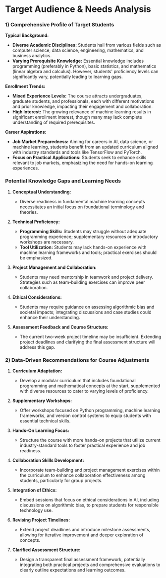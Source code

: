 Target Audience & Needs Analysis
================================

### 1) Comprehensive Profile of Target Students

**Typical Background:**
- **Diverse Academic Disciplines:** Students hail from various fields such as computer science, data science, engineering, mathematics, and business analytics.
- **Varying Prerequisite Knowledge:** Essential knowledge includes programming (preferably in Python), basic statistics, and mathematics (linear algebra and calculus). However, students' proficiency levels can significantly vary, potentially leading to learning gaps.

**Enrollment Trends:**
- **Mixed Experience Levels:** The course attracts undergraduates, graduate students, and professionals, each with different motivations and prior knowledge, impacting their engagement and collaboration.
- **High Interest:** The growing relevance of machine learning results in significant enrollment interest, though many may lack complete understanding of required prerequisites.

**Career Aspirations:**
- **Job Market Preparedness:** Aiming for careers in AI, data science, or machine learning, students benefit from an updated curriculum aligned with industry standards and tools like TensorFlow and PyTorch.
- **Focus on Practical Applications:** Students seek to enhance skills relevant to job markets, emphasizing the need for hands-on learning experiences.

### Potential Knowledge Gaps and Learning Needs

1. **Conceptual Understanding:** 
   - Diverse readiness in fundamental machine learning concepts necessitates an initial focus on foundational terminology and theories.
  
2. **Technical Proficiency:**
   - **Programming Skills:** Students may struggle without adequate programming experience; supplementary resources or introductory workshops are necessary.
   - **Tool Utilization:** Students may lack hands-on experience with machine learning frameworks and tools; practical exercises should be emphasized.

3. **Project Management and Collaboration:**
   - Students may need mentorship in teamwork and project delivery. Strategies such as team-building exercises can improve peer collaboration.

4. **Ethical Considerations:**
   - Students may require guidance on assessing algorithmic bias and societal impacts; integrating discussions and case studies could enhance their understanding.

5. **Assessment Feedback and Course Structure:**
   - The current two-week project timeline may be insufficient. Extending project deadlines and clarifying the final assessment structure will address this gap.

### 2) Data-Driven Recommendations for Course Adjustments

1. **Curriculum Adaptation:**
   - Develop a modular curriculum that includes foundational programming and mathematical concepts at the start, supplemented with diverse resources to cater to varying levels of proficiency.

2. **Supplementary Workshops:**
   - Offer workshops focused on Python programming, machine learning frameworks, and version control systems to equip students with essential technical skills.

3. **Hands-On Learning Focus:**
   - Structure the course with more hands-on projects that utilize current industry-standard tools to foster practical experience and job readiness.

4. **Collaboration Skills Development:**
   - Incorporate team-building and project management exercises within the curriculum to enhance collaboration effectiveness among students, particularly for group projects.

5. **Integration of Ethics:**
   - Embed sessions that focus on ethical considerations in AI, including discussions on algorithmic bias, to prepare students for responsible technology use.

6. **Revising Project Timelines:**
   - Extend project deadlines and introduce milestone assessments, allowing for iterative improvement and deeper exploration of concepts.

7. **Clarified Assessment Structure:**
   - Design a transparent final assessment framework, potentially integrating both practical projects and comprehensive evaluations to clearly outline expectations and learning outcomes.